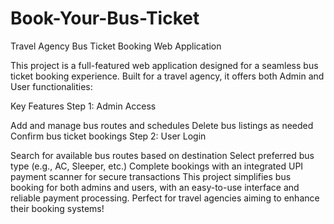 # Book-Your-Bus-Ticket
Travel Agency Bus Ticket Booking Web Application

This project is a full-featured web application designed for a seamless bus ticket booking experience. Built for a travel agency, it offers both Admin and User functionalities:

Key Features
Step 1: Admin Access

Add and manage bus routes and schedules
Delete bus listings as needed
Confirm bus ticket bookings
Step 2: User Login

Search for available bus routes based on destination
Select preferred bus type (e.g., AC, Sleeper, etc.)
Complete bookings with an integrated UPI payment scanner for secure transactions
This project simplifies bus booking for both admins and users, with an easy-to-use interface and reliable payment processing. Perfect for travel agencies aiming to enhance their booking systems!
